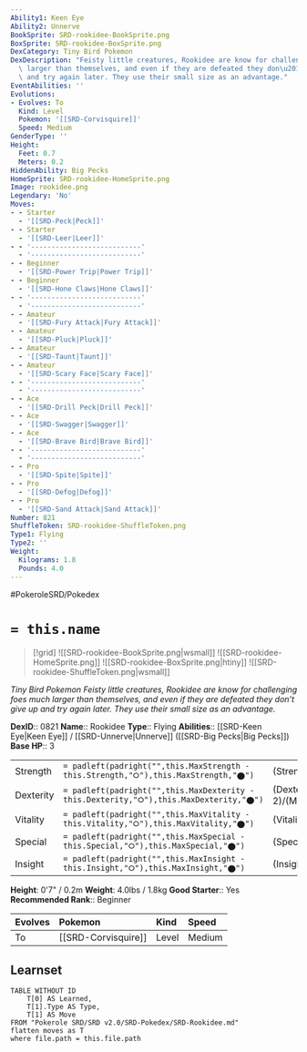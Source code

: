 ```yaml
---
Ability1: Keen Eye
Ability2: Unnerve
BookSprite: SRD-rookidee-BookSprite.png
BoxSprite: SRD-rookidee-BoxSprite.png
DexCategory: Tiny Bird Pokemon
DexDescription: "Feisty little creatures, Rookidee are know for challenging foes much\
  \ larger than themselves, and even if they are defeated they don\u2019t give up\
  \ and try again later. They use their small size as an advantage."
EventAbilities: ''
Evolutions:
- Evolves: To
  Kind: Level
  Pokemon: '[[SRD-Corvisquire]]'
  Speed: Medium
GenderType: ''
Height:
  Feet: 0.7
  Meters: 0.2
HiddenAbility: Big Pecks
HomeSprite: SRD-rookidee-HomeSprite.png
Image: rookidee.png
Legendary: 'No'
Moves:
- - Starter
  - '[[SRD-Peck|Peck]]'
- - Starter
  - '[[SRD-Leer|Leer]]'
- - '---------------------------'
  - '---------------------------'
- - Beginner
  - '[[SRD-Power Trip|Power Trip]]'
- - Beginner
  - '[[SRD-Hone Claws|Hone Claws]]'
- - '---------------------------'
  - '---------------------------'
- - Amateur
  - '[[SRD-Fury Attack|Fury Attack]]'
- - Amateur
  - '[[SRD-Pluck|Pluck]]'
- - Amateur
  - '[[SRD-Taunt|Taunt]]'
- - Amateur
  - '[[SRD-Scary Face|Scary Face]]'
- - '---------------------------'
  - '---------------------------'
- - Ace
  - '[[SRD-Drill Peck|Drill Peck]]'
- - Ace
  - '[[SRD-Swagger|Swagger]]'
- - Ace
  - '[[SRD-Brave Bird|Brave Bird]]'
- - '---------------------------'
  - '---------------------------'
- - Pro
  - '[[SRD-Spite|Spite]]'
- - Pro
  - '[[SRD-Defog|Defog]]'
- - Pro
  - '[[SRD-Sand Attack|Sand Attack]]'
Number: 821
ShuffleToken: SRD-rookidee-ShuffleToken.png
Type1: Flying
Type2: ''
Weight:
  Kilograms: 1.8
  Pounds: 4.0
---
```


#PokeroleSRD/Pokedex

# `= this.name`

> [!grid]
> ![[SRD-rookidee-BookSprite.png|wsmall]]
> ![[SRD-rookidee-HomeSprite.png]]
> ![[SRD-rookidee-BoxSprite.png|htiny]]
> ![[SRD-rookidee-ShuffleToken.png|wsmall]]


*Tiny Bird Pokemon*
*Feisty little creatures, Rookidee are know for challenging foes much larger than themselves, and even if they are defeated they don’t give up and try again later. They use their small size as an advantage.*

**DexID**:: 0821
**Name**:: Rookidee
**Type**:: Flying
**Abilities**:: [[SRD-Keen Eye|Keen Eye]] / [[SRD-Unnerve|Unnerve]] ([[SRD-Big Pecks|Big Pecks]])
**Base HP**:: 3

|           |                                                                                        |                                          |
| --------- | -------------------------------------------------------------------------------------- | ---------------------------------------- |
| Strength  | `= padleft(padright("",this.MaxStrength - this.Strength,"⭘"),this.MaxStrength,"⬤")`    | (Strength::2)/(MaxStrength::4)   |
| Dexterity | `= padleft(padright("",this.MaxDexterity - this.Dexterity,"⭘"),this.MaxDexterity,"⬤")` | (Dexterity:: 2)/(MaxDexterity::4) |
| Vitality  | `= padleft(padright("",this.MaxVitality - this.Vitality,"⭘"),this.MaxVitality,"⬤")`    | (Vitality::1)/(MaxVitality::3)   |
| Special   | `= padleft(padright("",this.MaxSpecial - this.Special,"⭘"),this.MaxSpecial,"⬤")`       | (Special::1)/(MaxSpecial::3)     |
| Insight   | `= padleft(padright("",this.MaxInsight - this.Insight,"⭘"),this.MaxInsight,"⬤")`       | (Insight::1)/(MaxInsight::3)     |

**Height**: 0'7" / 0.2m
**Weight**: 4.0lbs / 1.8kg
**Good Starter**:: Yes
**Recommended Rank**:: Beginner

| Evolves   | Pokemon             | Kind   | Speed   |
|:----------|:--------------------|:-------|:--------|
| To        | [[SRD-Corvisquire]] | Level  | Medium  |

## Learnset

```dataview
TABLE WITHOUT ID
    T[0] AS Learned,
    T[1].Type AS Type,
    T[1] AS Move
FROM "Pokerole SRD/SRD v2.0/SRD-Pokedex/SRD-Rookidee.md"
flatten moves as T
where file.path = this.file.path
```
